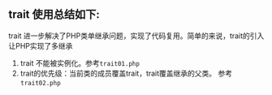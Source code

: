 ## trait 使用总结如下:
trait 进一步解决了PHP类单继承问题，实现了代码复用。简单的来说，trait的引入让PHP实现了多继承

1. trait 不能被实例化。参考`trait01.php`
2. trait的优先级：当前类的成员覆盖trait，trait覆盖继承的父类。 参考`trait02.php`